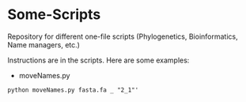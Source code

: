 # Some-Scripts
Repository for different one-file scripts (Phylogenetics, Bioinformatics, Name managers, etc.)

Instructions are in the scripts. Here are some examples:

- moveNames.py
```shell
python moveNames.py fasta.fa _ "2_1"'
```

